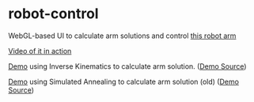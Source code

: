 # robot-control

WebGL-based UI to calculate arm solutions and control [this robot arm](https://github.com/jsdf/robot-arm)

[Video of it in action](https://twitter.com/ur_friend_james/status/1146216272868196352)

[Demo](https://jsdf.github.io/robot-control?ik) using Inverse Kinematics to calculate arm solution. ([Demo Source](src/IKRobot.js))

[Demo](https://jsdf.github.io/robot-control?annealing) using Simulated Annealing to calculate arm solution (old) ([Demo Source](src/AnnealingRobot.js))
